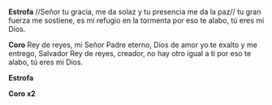 **Estrofa**
//Señor tu gracia, me da solaz
y tu presencia me da la paz//
tu gran fuerza me sostiene, es mi refugio en la tormenta
por eso te alabo, tú eres mi Dios.

**Coro**
Rey de reyes, mi Señor
Padre eterno, Dios de amor
yo te exalto y me entrego, Salvador
Rey de reyes, creador,
no hay otro igual a ti
por eso te alabo, tú eres mi Dios.

**Estrofa**

**Coro x2**